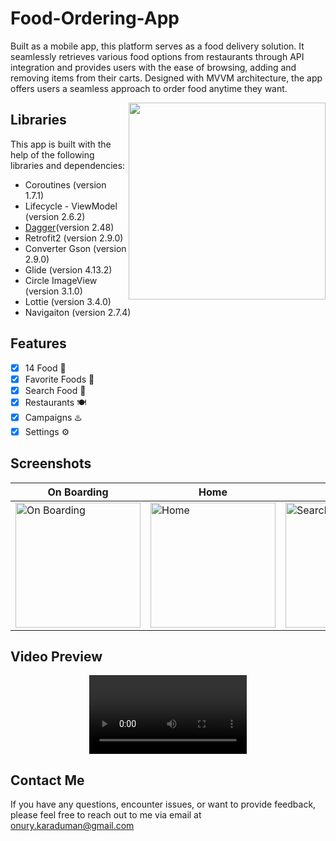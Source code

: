# Food-Ordering-App

Built as a mobile app, this platform serves as a food delivery solution. It seamlessly retrieves various food options from restaurants through API integration and provides users with the ease of browsing, adding and removing items from their carts.
Designed with MVVM architecture, the app offers users a seamless approach to order food anytime they want.





<img  align="right" width="315" src="https://github.com/Honor13/Food-Ordering-App/assets/53227891/294b19d8-c3b8-4ef6-ac81-cfd75525bd91">


## Libraries

This app is built with the help of the following libraries and dependencies:

- Coroutines (version 1.7.1)
- Lifecycle - ViewModel (version 2.6.2)
- [Dagger]([https://](https://dagger.dev/hilt/gradle-setup.html))(version 2.48)
- Retrofit2 (version 2.9.0)
- Converter Gson (version 2.9.0)
- Glide (version 4.13.2)
- Circle ImageView (version 3.1.0)
- Lottie (version 3.4.0)
- Navigaiton (version 2.7.4)

##  Features 
- [x] 14 Food 	:ramen:
- [x] Favorite Foods :blue_heart:
- [x] Search Food :mag_right:
- [x] Restaurants :plate_with_cutlery:
- [x] Campaigns :hotsprings:
- [x] Settings :gear:

## Screenshots
| On Boarding                                                                          | Home                                                                          | Search                                                                          | Food Detail                                                                          | Drawer                                                                          | Cart                                                                          
|---------------------------------------------------------------------------------|--------------------------------------------------------------------------------------|------------------------------------------------------------------------------------------|-------------------------------------------------------------------------------------|-----------------------------------------------------------------------------------------|-----------------------------------------------------------------------------------------|
| <img src="https://github.com/Honor13/Food-Ordering-App/assets/53227891/b3df5333-3520-42f2-9f95-c8a43e1778f3" alt="On Boarding" style="width:200px"/> | <img src="https://github.com/Honor13/Food-Ordering-App/assets/53227891/5be63e7c-aff1-48e3-93fb-111a5923008a" alt="Home" style="width:200px"/> | <img src="https://github.com/Honor13/Food-Ordering-App/assets/53227891/6f706140-5fa0-4d32-9a95-d5547b3af27c" alt="Search" style="width:200px"/> |  <img src="https://github.com/Honor13/Food-Ordering-App/assets/53227891/5a78b58c-5702-44f4-8942-b17f09af7103" alt="Food Detail" style="width:200px"/> | <img src="https://github.com/Honor13/Food-Ordering-App/assets/53227891/03b7a69d-dfcf-40da-bad1-6bd97d9fadcb" alt="Drawer" style="width:200px"/> | <img src="https://github.com/Honor13/Food-Ordering-App/assets/53227891/4618f538-fc8e-45b2-8e30-dbad3400c039" alt="Cart" style="width:200px"/> |

## Video Preview                                                                     
<div align="center">
  <video src="https://github.com/Honor13/Food-Ordering-App/assets/53227891/0b85a4c5-0803-4c2f-a05e-e201ebacd73c" width="50%" />
</div>

## Contact Me

If you have any questions, encounter issues, or want to provide feedback, please feel free to reach out to me via email at [onury.karaduman@gmail.com](mailto:onury.karaduman@gmail.com)



